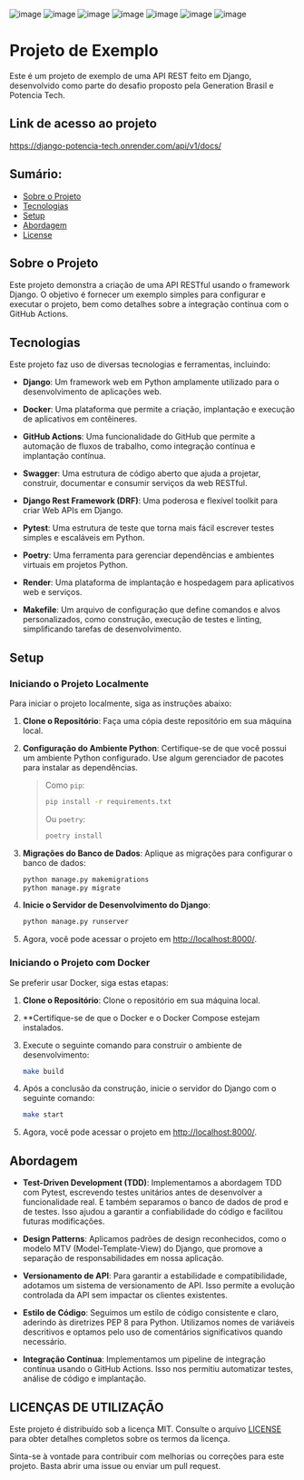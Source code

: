 ![image](https://img.shields.io/badge/GitHub_Actions-2088FF?style=for-the-badge&logo=github-actions&logoColor=white)
![image](https://img.shields.io/badge/Render-46E3B7?style=for-the-badge&logo=render&logoColor=white)
![image](https://img.shields.io/badge/PostgreSQL-316192?style=for-the-badge&logo=postgresql&logoColor=white)
![image](https://img.shields.io/badge/Django-092E20?style=for-the-badge&logo=django&logoColor=green)
![image](https://img.shields.io/badge/django%20rest-ff1709?style=for-the-badge&logo=django&logoColor=white)
![image](https://img.shields.io/badge/Swagger-85EA2D?style=for-the-badge&logo=Swagger&logoColor)
![image](https://img.shields.io/badge/Docker-2CA5E0?style=for-the-badge&logo=docker&logoColor=white)
# Projeto de Exemplo

Este é um projeto de exemplo de uma API REST feito em Django, desenvolvido como parte do desafio proposto pela Generation Brasil e Potencia Tech.

## Link de acesso ao projeto

https://django-potencia-tech.onrender.com/api/v1/docs/

## Sumário:

- [Sobre o Projeto](#sobre-o-projeto)
- [Tecnologias](#tecnologias)
- [Setup](#setup)
- [Abordagem](#abordagem)
- [License](#license)

## Sobre o Projeto

Este projeto demonstra a criação de uma API RESTful usando o framework Django. O objetivo é fornecer um exemplo simples para configurar e executar o projeto, bem como detalhes sobre a integração contínua com o GitHub Actions.

## Tecnologias

Este projeto faz uso de diversas tecnologias e ferramentas, incluindo:

- **Django**: Um framework web em Python amplamente utilizado para o desenvolvimento de aplicações web.

- **Docker**: Uma plataforma que permite a criação, implantação e execução de aplicativos em contêineres.

- **GitHub Actions**: Uma funcionalidade do GitHub que permite a automação de fluxos de trabalho, como integração contínua e implantação contínua.

- **Swagger**: Uma estrutura de código aberto que ajuda a projetar, construir, documentar e consumir serviços da web RESTful.

- **Django Rest Framework (DRF)**: Uma poderosa e flexível toolkit para criar Web APIs em Django.

- **Pytest**: Uma estrutura de teste que torna mais fácil escrever testes simples e escaláveis em Python.

- **Poetry**: Uma ferramenta para gerenciar dependências e ambientes virtuais em projetos Python.

- **Render**: Uma plataforma de implantação e hospedagem para aplicativos web e serviços.

- **Makefile**: Um arquivo de configuração que define comandos e alvos personalizados, como construção, execução de testes e linting, simplificando tarefas de desenvolvimento.

## Setup

### Iniciando o Projeto Localmente

Para iniciar o projeto localmente, siga as instruções abaixo:

1. **Clone o Repositório**: Faça uma cópia deste repositório em sua máquina local.

2. **Configuração do Ambiente Python**: Certifique-se de que você possui um ambiente Python configurado. Use algum gerenciador de pacotes para instalar as dependências.

   > Como `pip`:
   >
   > ```bash
   > pip install -r requirements.txt
   > ```
   >
   > Ou `poetry`:
   >
   > ```bash
   > poetry install
   > ```

3. **Migrações do Banco de Dados**: Aplique as migrações para configurar o banco de dados:

   ```bash
   python manage.py makemigrations
   python manage.py migrate
   ```

4. **Inicie o Servidor de Desenvolvimento do Django**:

   ```bash
   python manage.py runserver
   ```

5. Agora, você pode acessar o projeto em [http://localhost:8000/](http://localhost:8000/).

### Iniciando o Projeto com Docker

Se preferir usar Docker, siga estas etapas:

1. **Clone o Repositório**: Clone o repositório em sua máquina local.

2. \*\*Certifique-se de que o Docker e o Docker Compose estejam instalados.

3. Execute o seguinte comando para construir o ambiente de desenvolvimento:

   ```bash
   make build
   ```

4. Após a conclusão da construção, inicie o servidor do Django com o seguinte comando:

   ```bash
   make start
   ```

5. Agora, você pode acessar o projeto em [http://localhost:8000/](http://localhost:8000/).

## Abordagem

- **Test-Driven Development (TDD)**: Implementamos a abordagem TDD com Pytest, escrevendo testes unitários antes de desenvolver a funcionalidade real. E também separamos o banco de dados de prod e de testes. Isso ajudou a garantir a confiabilidade do código e facilitou futuras modificações. 

- **Design Patterns**: Aplicamos padrões de design reconhecidos, como o modelo MTV (Model-Template-View) do Django, que promove a separação de responsabilidades em nossa aplicação.

- **Versionamento de API**: Para garantir a estabilidade e compatibilidade, adotamos um sistema de versionamento de API. Isso permite a evolução controlada da API sem impactar os clientes existentes.

- **Estilo de Código**: Seguimos um estilo de código consistente e claro, aderindo às diretrizes PEP 8 para Python. Utilizamos nomes de variáveis descritivos e optamos pelo uso de comentários significativos quando necessário.

- **Integração Contínua**: Implementamos um pipeline de integração contínua usando o GitHub Actions. Isso nos permitiu automatizar testes, análise de código e implantação.

## LICENÇAS DE UTILIZAÇÃO

Este projeto é distribuído sob a licença MIT. Consulte o arquivo [LICENSE](LICENSE) para obter detalhes completos sobre os termos da licença.

Sinta-se à vontade para contribuir com melhorias ou correções para este projeto. Basta abrir uma issue ou enviar um pull request.